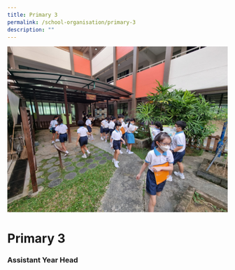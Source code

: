 ```yaml
---
title: Primary 3
permalink: /school-organisation/primary-3
description: ""
---
```

![](/images/20220118_083346-scaled.jpg)

# **Primary 3**

### Assistant Year Head

